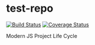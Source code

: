 # test-repo

[![Build Status](https://travis-ci.com/yusjs/test-repo.svg?branch=master)](https://travis-ci.com/yusjs/test-repo)
[![Coverage Status](https://coveralls.io/repos/github/yusjs/test-repo/badge.svg?branch=master)](https://coveralls.io/github/yusjs/test-repo?branch=master)

Modern JS Project Life Cycle
